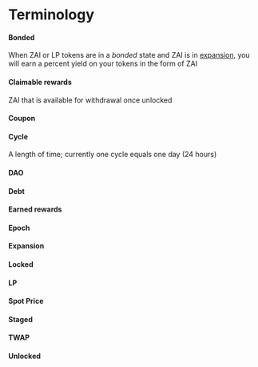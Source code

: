 # Terminology

#### Bonded

When ZAI or LP tokens are in a _bonded_ state and ZAI is in [expansion](#Expansion),
you will earn a percent yield on your tokens in the form of ZAI

#### Claimable rewards

ZAI that is available for withdrawal once unlocked

#### Coupon

#### Cycle

A length of time; currently one cycle equals one day (24 hours)

#### DAO

#### Debt

#### Earned rewards

#### Epoch

#### Expansion

#### Locked

#### LP

#### Spot Price

#### Staged

#### TWAP

#### Unlocked
